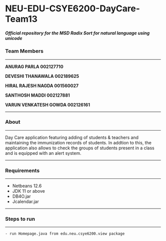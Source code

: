 # NEU-EDU-CSYE6200-DayCare-Team13
##### Official repository for the MSD Radix Sort for natural language using unicode 

### Team Members 
---
**ANURAG PARLA 002127710** 

**DEVESHI THANAWALA 002189625**

**HIRAL RAJESH NAGDA 001560027**

**SANTHOSH MADDI 002127881**

**VARUN VENKATESH GOWDA 002126161**

---
### About
---
 Day Care application featuring adding of students & teachers and maintaining the immunization records of students. In addtion to this, the application also allows to check the groups of students present in a class and is equipped with an alert system.

---
### Requirements
---
- Netbeans 12.6
- JDK 11 or above
- DB4O.jar 
- Jcalendar.jar

---

### Steps to run
---

```sh
- run Homepage.java from edu.neu.csye6200.view package 

```

















   

